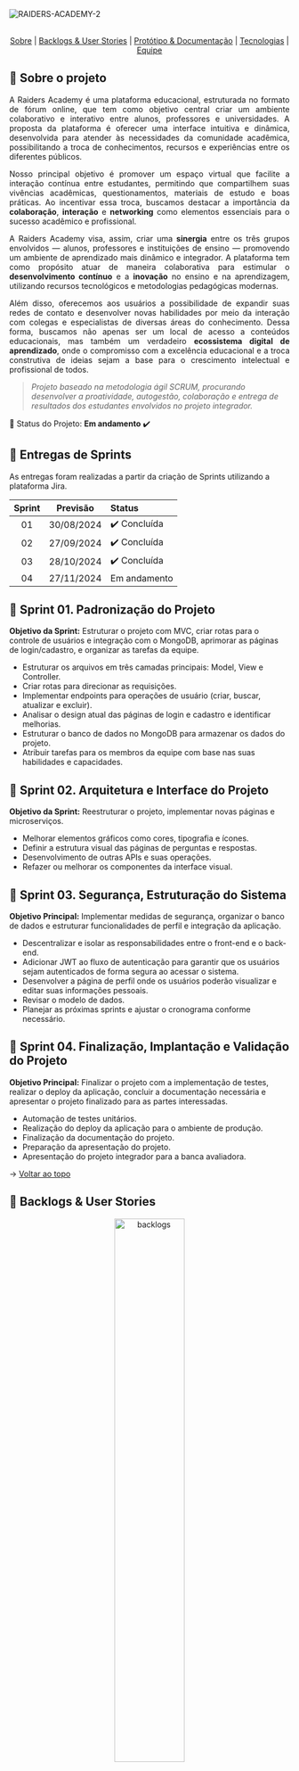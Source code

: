 <img src="https://i.ibb.co/kXftWzf/RAIDERS-ACADEMY-2.png" alt="RAIDERS-ACADEMY-2" border="0">
<div align="center">
<br id="topo">
<p align="center">
    <a href="#sobre">Sobre</a>  |  
    <a href="#backlogs">Backlogs & User Stories</a>  |  
    <a href="#prototipo">Protótipo & Documentação</a>  |  
    <a href="#tecnologias">Tecnologias</a>  |  
    <a href="#equipe">Equipe</a>
</p>
</div>   
<span id="sobre">

## :bookmark_tabs: Sobre o projeto
<div align="justify">
A Raiders Academy é uma plataforma educacional, estruturada no formato de fórum online, que tem como objetivo central criar um ambiente colaborativo e interativo entre alunos, professores e universidades. A proposta da plataforma é oferecer uma interface intuitiva e dinâmica, desenvolvida para atender às necessidades da comunidade acadêmica, possibilitando a troca de conhecimentos, recursos e experiências entre os diferentes públicos.

Nosso principal objetivo é promover um espaço virtual que facilite a interação contínua entre estudantes, permitindo que compartilhem suas vivências acadêmicas, questionamentos, materiais de estudo e boas práticas. Ao incentivar essa troca, buscamos destacar a importância da **colaboração**, **interação** e **networking** como elementos essenciais para o sucesso acadêmico e profissional.

A Raiders Academy visa, assim, criar uma **sinergia** entre os três grupos envolvidos — alunos, professores e instituições de ensino — promovendo um ambiente de aprendizado mais dinâmico e integrador. A plataforma tem como propósito atuar de maneira colaborativa para estimular o **desenvolvimento contínuo** e a **inovação** no ensino e na aprendizagem, utilizando recursos tecnológicos e metodologias pedagógicas modernas.

Além disso, oferecemos aos usuários a possibilidade de expandir suas redes de contato e desenvolver novas habilidades por meio da interação com colegas e especialistas de diversas áreas do conhecimento. Dessa forma, buscamos não apenas ser um local de acesso a conteúdos educacionais, mas também um verdadeiro **ecossistema digital de aprendizado**, onde o compromisso com a excelência educacional e a troca construtiva de ideias sejam a base para o crescimento intelectual e profissional de todos.
</div>

> _Projeto baseado na metodologia ágil SCRUM, procurando desenvolver a proatividade, autogestão, colaboração e entrega de resultados dos estudantes envolvidos no projeto integrador._

:pushpin: Status do Projeto: **Em andamento** :heavy_check_mark:

## 🏁 Entregas de Sprints
As entregas foram realizadas a partir da criação de Sprints utilizando a plataforma Jira.

| Sprint | Previsão | Status |
|:--:|:----------:|:----------------|
| 01 | 30/08/2024 | ✔️ Concluída    |
| 02 | 27/09/2024 | ✔️ Concluída    |
| 03 | 28/10/2024 | ✔️ Concluída    |
| 04 | 27/11/2024 |     Em andamento |


## 🏁 Sprint 01. Padronização do Projeto

**Objetivo da Sprint:** Estruturar o projeto com MVC, criar rotas para o controle de usuários e integração com o MongoDB, aprimorar as páginas de login/cadastro, e organizar as tarefas da equipe.

- Estruturar os arquivos em três camadas principais: Model, View e Controller.
- Criar rotas para direcionar as requisições.
- Implementar endpoints para operações de usuário (criar, buscar, atualizar e excluir).
- Analisar o design atual das páginas de login e cadastro e identificar melhorias.
- Estruturar o banco de dados no MongoDB para armazenar os dados do projeto.
- Atribuir tarefas para os membros da equipe com base nas suas habilidades e capacidades.


## 🏁 Sprint 02. Arquitetura e Interface do Projeto

**Objetivo da Sprint:** Reestruturar o projeto, implementar novas páginas e microserviços.

- Melhorar elementos gráficos como cores, tipografia e ícones.
- Definir a estrutura visual das páginas de perguntas e respostas.
- Desenvolvimento de outras APIs e suas operações.
- Refazer ou melhorar os componentes da interface visual.

## 🏁 Sprint 03. Segurança, Estruturação do Sistema

**Objetivo Principal:** Implementar medidas de segurança, organizar o banco de dados e estruturar funcionalidades de perfil e integração da aplicação.

- Descentralizar e isolar as responsabilidades entre o front-end e o back-end.
- Adicionar JWT ao fluxo de autenticação para garantir que os usuários sejam autenticados de forma segura ao acessar o sistema.
- Desenvolver a página de perfil onde os usuários poderão visualizar e editar suas informações pessoais.
- Revisar o modelo de dados.
- Planejar as próximas sprints e ajustar o cronograma conforme necessário.


## 🏁 Sprint 04. Finalização, Implantação e Validação do Projeto

**Objetivo Principal:** Finalizar o projeto com a implementação de testes, realizar o deploy da aplicação, concluir a documentação necessária e apresentar o projeto finalizado para as partes interessadas.

- Automação de testes unitários.
- Realização do deploy da aplicação para o ambiente de produção.
- Finalização da documentação do projeto.
- Preparação da apresentação do projeto.
- Apresentação do projeto integrador para a banca avaliadora.

→ [Voltar ao topo](#topo)

## :dart: Backlogs & User Stories
<span id="backlogs">
<div align="center">
<img src="https://i.ibb.co/yQ62mLJ/1.png" alt="backlogs" width=50%></a>
<img src="https://i.ibb.co/QfMm5b2/2.png" alt="backlogs" width=50%></a>
<img src="https://i.ibb.co/Hq1s96S/14.png" alt="14" width=50%></a>
</div>
  
→ [Voltar ao topo](#topo)

<span id="prototipo">

## :desktop_computer: Protótipo & Documentação
    
Por conta da arquitetura orientada a microsserviços adotada neste projeto, houve a descentralização de responsabilidades entre o front-end e o back-end, garantindo que as funcionalidades fossem integradas a partir do consumo das APIs disponíveis, onde a documentação de microsserviços, um dos requisitos não funcionais desejados para o projeto, foi aplicada durante o desenvolvimento do projeto, utilizando ferramentas como o Swagger, mapeando os endpoints das API criadas no projeto.
Para outras documentações do projeto foram condensadas em arquivo PDF.
    
> 🔗 **Links gerais** <br>
>    - **Frontend:** [clique para acessar o front-end](xxxxxxx)
>    - **Backend:** [clique para acessar o back-end](xxxx)

→ [Voltar ao topo](#topo)

<span id="tecnologias">

## 🛠️ Tecnologias

As seguintes ferramentas, linguagens, bibliotecas e tecnologias foram usadas na construção do projeto interdisciplinar:

<img src="https://img.shields.io/badge/Figma-CED4DA?style=for-the-badge&logo=figma&logoColor=DC143C" alt="Figma"/> 
<img src="https://img.shields.io/badge/TypeScript-CED4DA?style=for-the-badge&logo=typescript&logoColor=007ACC" alt="Typescript"/>
<img src="https://img.shields.io/badge/HTML5-CED4DA?style=for-the-badge&logo=html5&logoColor=E34F26" alt="HTML"/> 
<img src="https://img.shields.io/badge/CSS3-CED4DA?style=for-the-badge&logo=css3&logoColor=1572B6" alt="CSS"/> 	
<img src="https://img.shields.io/badge/Node.js-CED4DA?style=for-the-badge&logo=nodedotjs&logoColor=339933" alt="Node"/>
<img src="https://img.shields.io/badge/javascript-CED4DA?style=for-the-badge&logo=javascript&logoColor=DC143C" alt="JavaScript"/><br>
<img src="https://img.shields.io/badge/MongoDB-CED4DA?style=for-the-badge&logo=mongodb&logoColor=4EA94B" alt="MongoDB"/>
<img src="https://img.shields.io/badge/VS_Code-CED4DA?style=for-the-badge&logo=visual%20studio%20code&logoColor=0078D4" alt="VS Code"/> 
<img src="https://img.shields.io/badge/GitHub-CED4DA?style=for-the-badge&logo=github&logoColor=20232A" alt="GitHub"/>
<img src="https://img.shields.io/badge/Vercel-CED4DA?style=for-the-badge&logo=vercel&logoColor=DC143C" alt="Vercel"/>
    
→ [Voltar ao topo](#topo)

<span id="equipe">

## :busts_in_silhouette: Equipe

| Função          | Membro                   |  Conecte-se                  |
|-----------------|--------------------------|----------------------------------------------------------------------------------------------------------------------|
|   Product Owner | Évellin de Lima Jacinto  | [![GitHub Badge](https://img.shields.io/badge/GitHub-000000?style=flat&logo=github)](https://github.com/evllinlima)  |
|   Dev Team      | Gabriel Henrique Joia    | [![GitHub Badge](https://img.shields.io/badge/GitHub-000000?style=flat&logo=github)](https://github.com/GabrielHJoia)|
|   Scrum Master  | João Alberto Pivetta     | [![GitHub Badge](https://img.shields.io/badge/GitHub-000000?style=flat&logo=github)](https://github.com/joaopivetta) |
|   Dev Team      | Lucas Santo Gomes        | [![GitHub Badge](https://img.shields.io/badge/GitHub-000000?style=flat&logo=github)](https://github.com/lucassantosgomes02) |

→ [Voltar ao topo](#topo)
